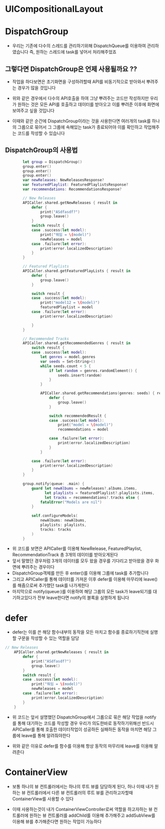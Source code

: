 # UICompositionalLayout

# DispatchGroup
* 우리는 기존에 다수의 스레드를 관리하기위해 DispatchQueue를 이용하여 관리하였습니다 
  즉, 원하는 스레드에 task를 넣어서 처리해주었죠 

## 그렇다면 DispatchGroup은 언제 사용될까요 ??
* 작업을 하다보면은 초기화면을 구성하려할때 API를 비동기적으로 받아와서 뿌려주는 경우가 많을 것입니다 
* 위와 같은 경우에서 다수의 API호출을 하여 그냥 뿌려주는 코드만 작성하지만 우리가 원하는 것은 모든 API를 호출하고 데이터를 받아오고 이를 뿌려준 이후에 
  화면에 보여주고 싶을 것입니다 

* 이때와 같은 순간에 DispatchGroup이라는 것을 사용한다면 여러개의 task를 하나의 그룹으로 묶어서 그 그룹에 속해있는 task가 종료되어야 이를 확인하고 작업해주는 코드를 작성할 수 있습니다 

## DispatchGroup의 사용법
```Swift
        let group = DispatchGroup()
        group.enter()
        group.enter()
        group.enter()
        var newReleases: NewReleasesResponse?
        var featuredPlaylist: FeaturedPlaylistsResponse?
        var recommendations: RecommendationsResponse?

        // New Releases
        APICaller.shared.getNewReleases { result in
            defer {
                print("ASdfasdf?")
                group.leave()
            }
            switch result {
            case .success(let model):
                print("뭐임 = \(model)")
                newReleases = model
            case .failure(let error):
                print(error.localizedDescription)
            }
        }

        // Featured Playlists
        APICaller.shared.getFeaturedPlayLists { result in
            defer {
                group.leave()
            }

            switch result {
            case .success(let model):
                print("model12 = \(model)")
                featuredPlaylist = model
            case .failure(let error):
                print(error.localizedDescription)

            }
        }

        // Recommended Tracks
        APICaller.shared.getRecommendedGenres { result in
            switch result {
            case .success(let model):
                let genres = model.genres
                var seeds = Set<String>()
                while seeds.count < 5 {
                    if let random = genres.randomElement() {
                        seeds.insert(random)
                    }
                }

                APICaller.shared.getRecommendations(genres: seeds) { recommendedResult in
                    defer {
                        group.leave()
                    }

                    switch recommendedResult {
                    case .success(let model):
                        print("model = \(model)")
                        recommendations = model

                    case .failure(let error):
                        print(error.localizedDescription)
                    }
                }

            case .failure(let error):
                print(error.localizedDescription)
            }
        }
        
        group.notify(queue: .main) {
            guard let newAlbums = newReleases?.albums.items,
                  let playlists = featuredPlaylist?.playlists.items,
                  let tracks = recommendations?.tracks else {
                fatalError("Models are nil")
            }
            
            self.configureModels(
                newAlbums: newAlbums,
                playlists: playlists,
                tracks: tracks
            )
        }
```
* 위 코드를 보면은 APICaller를 이용해 NewRelease, FeaturedPlaylist, RecommendationTrack 총 3개의 데이터를 받아오게된다
* 앞서 말했던 경우처럼 3개의 데이터를 모두 왔을 경우를 기다리고 받아왔을 경우 화면에 뿌려주는 경우이다 
* DispatchGroup객체를 만든 후 enter()를 이용해 그룹에 task를 추가합니다 
* 그리고 APICaller를 통해 데이터를 가져온 이후 defer를 이용해 마무리에 leave()를 해줌으로써 추가했던 task를 나가게한다 
* 마지막으로 notify(queue:)를 이용하여 해당 그룹의 모든 task가 leave되기를 대기하고있다가 전부 leave한다면 notify의 블록을 실행하게 됩니다

# defer
* defer는 이를 쓴 해당 함수내부의 동작을 모든 마치고 함수를 종료하기직전에 실행할 구문을 작성할 수 있는 역할을 담당

```Swift
// New Releases
    APICaller.shared.getNewReleases { result in
        defer {
            print("ASdfasdf?")
            group.leave()
        }
        switch result {
        case .success(let model):
            print("뭐임 = \(model)")
            newReleases = model
        case .failure(let error):
            print(error.localizedDescription)
        }
    }
```
* 위 코드는 앞서 설명했던 DispatchGroup에서 그룹으로 묶은 해당 작업을 notify를 통해 대기하는 코드를 작성할 경우 
  우리가 의도한바로 동작하기위해선 반드시 APICaller를 통해 호출한 데이터작업이 성공하든 실패하든 동작을 마치면 해당 그룹에 leave를 통해 알려줘야한다 

* 위와 같은 이유로 defer를 함수를 이용해 항상 동작의 마무리에 leave를 이용해 알려준다 

# ContainerView
* 보통 하나의 뷰 컨트롤러에서는 하나의 루트 뷰를 담당하게 된다, 허나 이때 내가 원하는 뷰 컨트롤러에서 다른 뷰 컨트롤러의 루트 뷰를 관리하고자할때 
  ContainerView를 사용할 수 있다 

* 이때 사용하는것이 내가 ContainerViewController로써 역할을 하고자하는 뷰 컨트롤러에 원하는 뷰 컨트롤러를 addChild를 이용해 추가해주고 
  addSubView를 이용해 뷰를 추가해준다면 원하는 작업이 가능하다

